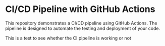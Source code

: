 # CI/CD Pipeline with GitHub Actions

This repository demonstrates a CI/CD pipeline using GitHub Actions. The pipeline is designed to automate the testing and deployment of your code.

This is a test to see whether the CI pipeline is working or not
